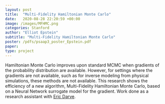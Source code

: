 ```yaml
---
layout: post
title:  "Multi-Fidelity Hamiltonian Monte Carlo"
date:   2020-08-28 22:20:59 +00:00
image: /images/MFHMC.png
categories: Stanford
author: "Elliot Epstein"
subtitle: "Multi-Fidelity Hamiltonian Monte Carlo" 
poster: /pdfs/psaap3_poster_Epstein.pdf
paper: 
type: project
---
```


Hamiltonian Monte Carlo improves upon standard MCMC when gradients of the probability distribution are available. However, for settings where the gradients are not available, such as for inverse modeling from physical simulations, these methods are not available. 
This research shows the efficiency of a new algorithm, Multi-Fidelity Hamiltonian Monte Carlo, based on a Neural Network surrogate model for the gradient.
Work done as a research assistant with <a href="https://me.stanford.edu/people/eric-darve">Eric Darve</a>. 